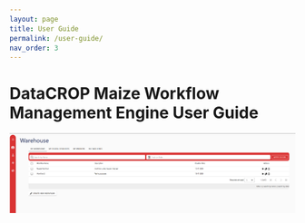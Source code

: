 ```yaml
---
layout: page
title: User Guide
permalink: /user-guide/
nav_order: 3
---
```


# DataCROP Maize Workflow Management Engine User Guide
![alt text](images/image.png)